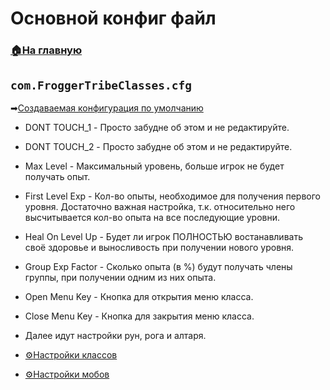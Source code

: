 # Основной конфиг файл

###  [🏠На главную](https://github.com/FroggerHH/Frogger-Tribe-Classes-WIKI#readme)

## ```com.FroggerTribeClasses.cfg``` 
➡[Создаваемая конфигурация по умолчанию](config/com.FroggerTribeClasses.cfg)

* DONT TOUCH_1 - Просто забудне об этом и не редактируйте.
* DONT TOUCH_2 - Просто забудне об этом и не редактируйте.
* Max Level - Максимальный уровень, больше игрок не будет получать опыт.
* First Level Exp - Кол-во опыты, необходимое для получения первого уровня. Достаточно важная настройка, т.к. относительно него высчитывается кол-во опыта на все последующие уровни.
* Heal On Level Up - Будет ли игрок ПОЛНОСТЬЮ востанавливать своё здоровье и выносливость при получении нового уровня.
* Group Exp Factor - Сколько опыта (в %) будут получать члены группы, при получении одним из них опыта.
* Open Menu Key - Кнопка для открытия меню класса.
* Close Menu Key - Кнопка для закрытия меню класса.
* Далее идут настройки рун, рога и алтаря.


* [⚙️Настройки классов](https://github.com/FroggerHH/Frogger-Tribe-Classes-WIKI/blob/main/LevelTree.md#настройки-классов) 
* [⚙️Настройки мобов](https://github.com/FroggerHH/Frogger-Tribe-Classes-WIKI/blob/main/MonstersSettings.md#настройки-мобов) 

